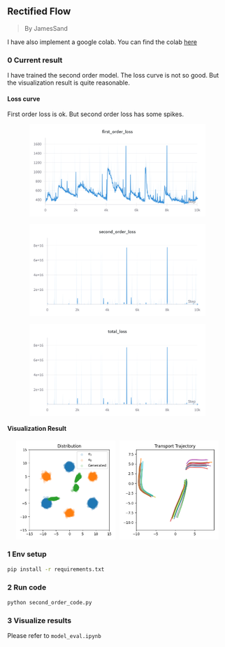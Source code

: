 ## Rectified Flow

> By JamesSand


I have also implement a google colab. You can find the colab [here](https://colab.research.google.com/drive/11pCMnpmV9H2cRhvT1mF1pVk_ySH3q0XZ?usp=sharing)

### 0 Current result

I have trained the second order model. The loss curve is not so good. But the visualization result is quite reasonable.

#### Loss curve

First order loss is ok. But second order loss has some spikes.

<div style="display: flex; justify-content: center; gap: 10px;">
  <img src="images\v2_floss.png" alt="Figure 1" width="80%">
</div>

<br>

<div style="display: flex; justify-content: center; gap: 10px;">
  <img src="images\v2_sloss.png" alt="Figure 2" width="80%">
</div>

<br>

<div style="display: flex; justify-content: center; gap: 10px;">
  <img src="images\v2_tloss.png" alt="Figure 3" width="80%">
</div>


#### Visualization Result

<div style="display: flex; justify-content: center; gap: 10px;">
  <img src="images/second_order_v2_gen_scatters.png" alt="Figure 1" width="45%">
  <img src="images/second_order_v2_trajectory.png" alt="Figure 2" width="45%">
</div>


### 1 Env setup

```bash
pip install -r requirements.txt
```

### 2 Run code
```bash
python second_order_code.py
```

### 3 Visualize results

Please refer to `model_eval.ipynb`


